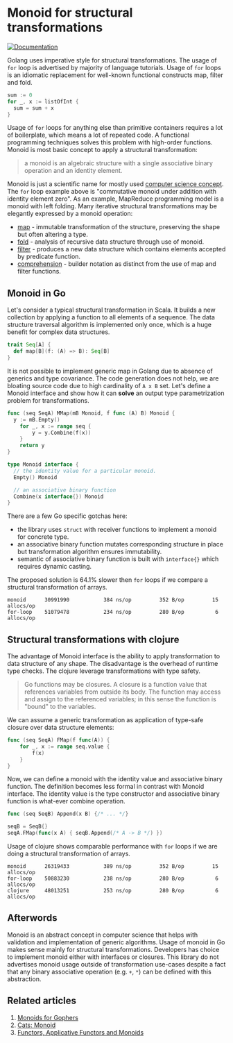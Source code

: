 # Monoid for structural transformations

[![Documentation](https://godoc.org/github.com/fogfish/golem/generic?status.svg)](https://godoc.org/github.com/fogfish/golem/generic)


Golang uses imperative style for structural transformations. The usage of `for` loop is advertised by majority of language tutorials. Usage of `for` loops is an idiomatic replacement for well-known functional constructs map, filter and fold. 

```go
sum := 0
for _, x := listOfInt {
  sum = sum + x
}
```

Usage of `for` loops for anything else than primitive containers requires a lot of boilerplate, which means a lot of repeated code. A functional programming techniques solves this problem with high-order functions. Monoid is most basic concept to apply a structural transformation:

> a monoid is an algebraic structure with a single associative binary operation and an identity element.

Monoid is just a scientific name for mostly used [computer science concept](https://en.wikipedia.org/wiki/Monoid#Examples). The `for` loop example above is "commutative monoid under addition with identity element zero". As an example, MapReduce programming model is a monoid with left folding. Many iterative structural transformations may be elegantly expressed by a monoid operation:
* [map](https://en.wikipedia.org/wiki/Map_(higher-order_function)) - immutable transformation of the structure, preserving the shape but often altering a type.
* [fold](https://en.wikipedia.org/wiki/Fold_(higher-order_function)) - analysis of recursive data structure through use of monoid.
* [filter](https://en.wikipedia.org/wiki/Filter_(higher-order_function)) - produces a new data structure which contains elements accepted by predicate function.
* [comprehension](https://en.wikipedia.org/wiki/List_comprehension) - builder notation as distinct from the use of map and filter functions.

## Monoid in Go

Let's consider a typical structural transformation in Scala. It builds a new collection by applying a function to all elements of a sequence. The data structure traversal algorithm is implemented only once, which is a huge benefit for complex data structures.

```scala
trait Seq[A] {
  def map[B](f: (A) => B): Seq[B]
} 
```

It is not possible to implement generic map in Golang due to absence of generics and type covariance. The code generation does not help, we are bloating source code due to high cardinality of `A x B` set. Let's define a Monoid interface and show how it can **solve** an output type parametrization problem for transformations.

```go
func (seq SeqA) MMap(mB Monoid, f func (A) B) Monoid {
  y := mB.Empty()
	for _, x := range seq {
		y = y.Combine(f(x))
	}
	return y
}

type Monoid interface {
  // the identity value for a particular monoid.
  Empty() Monoid

  // an associative binary function
  Combine(x interface{}) Monoid
}
```

There are a few Go specific gotchas here:
* the library uses `struct` with receiver functions to implement a monoid for concrete type. 
* an associative binary function mutates corresponding structure in place but transformation algorithm ensures immutability. 
* semantic of associative binary function is built with `interface{}` which requires dynamic casting.

The proposed solution is 64.1% slower then `for` loops if we compare a structural transformation of arrays. 

```
monoid      30991990	       384 ns/op	     352 B/op	      15 allocs/op
for-loop    51079478	       234 ns/op	     280 B/op	       6 allocs/op
```

## Structural transformations with clojure

The advantage of Monoid interface is the ability to apply transformation to data structure of any shape. The disadvantage is the overhead of runtime type checks. The clojure leverage transformations with type safety. 

> Go functions may be closures. A closure is a function value that references variables from outside its body. The function may access and assign to the referenced variables; in this sense the function is "bound" to the variables.

We can assume a generic transformation as application of type-safe closure over data structure elements:

```go
func (seq SeqA) FMap(f func(A)) {
	for _, x := range seq.value {
		f(x)
	}
}
```

Now, we can define a monoid with the identity value and associative binary function. The definition becomes less formal in contrast with Monoid interface. The identity value is the type constructor and associative binary function is what-ever combine operation.

```go
func (seq SeqB) Append(x B) {/* ... */}

seqB = SeqB{}
seqA.FMap(func(x A) { seqB.Append(/* A -> B */) })
```

Usage of clojure shows comparable performance with `for` loops if we are doing a structural transformation of arrays.

```
monoid      26319433	       389 ns/op	     352 B/op	      15 allocs/op
for-loop    50883230	       238 ns/op	     280 B/op	       6 allocs/op
clojure     48013251	       253 ns/op	     280 B/op	       6 allocs/op
```

## Afterwords

Monoid is an abstract concept in computer science that helps with validation and implementation of generic algorithms. Usage of monoid in Go makes sense mainly for structural transformations. Developers has choice to implement monoid either with interfaces or closures. This library do not advertises monoid usage outside of transformation use-cases despite a fact that any binary associative operation (e.g. `+`, `*`) can be defined with this abstraction. 

## Related articles

1. [Monoids for Gophers](https://medium.com/@groveriffic/monoids-for-gophers-907175bb6165)
2. [Cats: Monoid](https://typelevel.org/cats/typeclasses/monoid.html)
3. [Functors, Applicative Functors and Monoids](http://learnyouahaskell.com/functors-applicative-functors-and-monoids)
